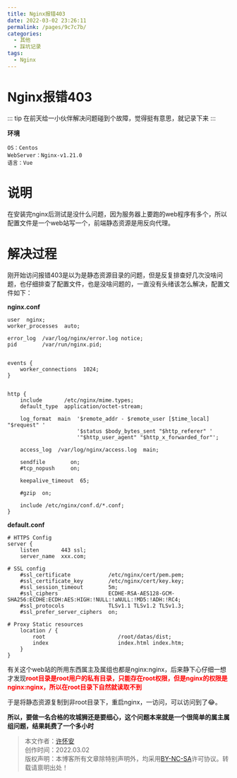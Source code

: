 ```yaml
---
title: Nginx报错403
date: 2022-03-02 23:26:11
permalink: /pages/9c7c7b/
categories:
  - 其他
  - 踩坑记录
tags:
  - Nginx
---
```


# Nginx报错403
::: tip
在前天给一小伙伴解决问题碰到个故障，觉得挺有意思，就记录下来
:::

 **环境**

    OS：Centos
    WebServer：Nginx-v1.21.0
    语言：Vue
# 说明
在安装完nginx后测试是没什么问题，因为服务器上要跑的web程序有多个，所以配置文件是一个web站写一个，前端静态资源是用反向代理。

# 解决过程
刚开始访问报错403是以为是静态资源目录的问题，但是反复排查好几次没啥问题，也仔细排查了配置文件，也是没啥问题的，一直没有头绪该怎么解决，配置文件如下：

**nginx.conf**
```nginx configuration
user  nginx;
worker_processes  auto;

error_log  /var/log/nginx/error.log notice;
pid        /var/run/nginx.pid;


events {
    worker_connections  1024;
}


http {
    include       /etc/nginx/mime.types;
    default_type  application/octet-stream;

    log_format  main  '$remote_addr - $remote_user [$time_local] "$request" '
                      '$status $body_bytes_sent "$http_referer" '
                      '"$http_user_agent" "$http_x_forwarded_for"';

    access_log  /var/log/nginx/access.log  main;

    sendfile        on;
    #tcp_nopush     on;

    keepalive_timeout  65;

    #gzip  on;

    include /etc/nginx/conf.d/*.conf;
}
```

**default.conf**
```nginx configuration
# HTTPS Config
server {
    listen       443 ssl;
    server_name  xxx.com;

# SSL config
    #ssl_certificate            /etc/nginx/cert/pem.pem;
    #ssl_certificate_key        /etc/nginx/cert/key.key;
    #ssl_session_timeout        5m;
    #ssl_ciphers                ECDHE-RSA-AES128-GCM-SHA256:ECDHE:ECDH:AES:HIGH:!NULL:!aNULL:!MD5:!ADH:!RC4;
    #ssl_protocols              TLSv1.1 TLSv1.2 TLSv1.3;
    #ssl_prefer_server_ciphers  on;

# Proxy Static resources
    location / {
        root                       /root/datas/dist;
        index                      index.html index.htm; 
    }
}
```

有关这个web站的所用东西属主及属组也都是nginx:nginx，后来静下心仔细一想
才发现<font color='red'>**root目录是root用户的私有目录，只能存在root权限，但是nginx的权限是nginx:nginx，所以在root目录下自然就读取不到**</font>

于是将静态资源复制到非root目录下，重启nginx，一访问，可以访问到了😂。

**所以，要做一名合格的攻城狮还是要细心，这个问题本来就是一个很简单的属主属组问题，结果耗费了一个多小时**


>本文作者：[许怀安](https://dbsecurity.com.cn/)
><br/>创作时间：2022.03.02
><br/>版权声明：本博客所有文章除特别声明外，均采用[BY-NC-SA](https://creativecommons.org/licenses/by-nc-sa/4.0/deed.zh)许可协议。转载请禀明出处！
